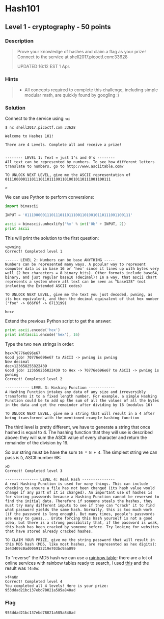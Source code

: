 # Hash101
## Level 1 - cryptography - 50 points

### Description
> Prove your knowledge of hashes and claim a flag as your prize! Connect to the service at shell2017.picoctf.com:33628
>
> UPDATED 16:12 EST 1 Apr.

### Hints
> * All concepts required to complete this challenge, including simple modular math, are quickly found by googling :)

### Solution

Connect to the service using `nc`:

```
$ nc shell2017.picoctf.com 33628

Welcome to Hashes 101!

There are 4 Levels. Complete all and receive a prize!


-------- LEVEL 1: Text = just 1's and 0's --------
All text can be represented by numbers. To see how different letters translate to numbers, go to http://www.asciitable.com/

TO UNLOCK NEXT LEVEL, give me the ASCII representation of 011100000111011101101110011010010110111001100111

>
```

We can use Python to perform conversions:

```python
import binascii

INPUT = '011100000111011101101110011010010110111001100111'

ascii = binascii.unhexlify('%x' % int('0b' + INPUT, 2))
print ascii
```

This will print the solution to the first question:
```
>pwning
Correct! Completed level 1

------ LEVEL 2: Numbers can be base ANYTHING -----
Numbers can be represented many ways. A popular way to represent computer data is in base 16 or 'hex' since it lines up with bytes very well (2 hex characters = 8 binary bits). Other formats include base64, binary, and just regular base10 (decimal)! In a way, that ascii chart represents a system where all text can be seen as "base128" (not including the Extended ASCII codes)

TO UNLOCK NEXT LEVEL, give me the text you just decoded, pwning, as its hex equivalent, and then the decimal equivalent of that hex number ("foo" -> 666f6f -> 6713199)

hex>
```

Extend the previous Python script to get the answer:

```python
print ascii.encode('hex')
print int(ascii.encode('hex'), 16)
```

Type the two new strings in order:

```
hex>70776e696e67
Good job! 70776e696e67 to ASCII -> pwning is pwning
Now decimal
dec>123658255822439
Good job! 123658255822439 to Hex -> 70776e696e67 to ASCII -> pwning is pwning
Correct! Completed level 2

----------- LEVEL 3: Hashing Function ------------
A Hashing Function intakes any data of any size and irreversibly transforms it to a fixed length number. For example, a simple Hashing Function could be to add up the sum of all the values of all the bytes in the data and get the remainder after dividing by 16 (modulus 16)

TO UNLOCK NEXT LEVEL, give me a string that will result in a 4 after being transformed with the mentioned example hashing function
```

The third level is pretty different, we have to generate a string that once hashed is equal to 4. The hashing function that they will use is described above: they will sum the ASCII value of every character and return the remainder of the division by 16.

So our string must be have the sum `16 * N + 4`. The simplest string we can pass is `D`, ASCII number 68:

```
>D
Correct! Completed level 3

--------------- LEVEL 4: Real Hash ---------------
A real Hashing Function is used for many things. This can include checking to ensure a file has not been changed (its hash value would change if any part of it is changed). An important use of hashes is for storing passwords because a Hashing Function cannot be reversed to find the initial data. Therefore if someone steals the hashes, they must try many different inputs to see if they can "crack" it to find what password yields the same hash. Normally, this is too much work (if the password is long enough). But many times, people's passwords are easy to guess... Brute forcing this hash yourself is not a good idea, but there is a strong possibility that, if the password is weak, this hash has been cracked by someone before. Try looking for websites that have stored already cracked hashes.

TO CLAIM YOUR PRIZE, give me the string password that will result in this MD5 hash (MD5, like most hashes, are represented as hex digits):
3e43409c0ad006912219e703bc9aa099
```

To "reverse" the MD5 hash we can use a [rainbow table](https://en.wikipedia.org/wiki/Rainbow_table): there are a lot of online services with rainbow tables ready to search, I used [this](https://hashkiller.co.uk/md5-decrypter.aspx) and the result was `f4n0n`:

```
>f4n0n
Correct! Completed level 4
You completed all 4 levels! Here is your prize: 953ddad21bc137ebd78021a585a840ad
```

### Flag
```
953ddad21bc137ebd78021a585a840ad
```